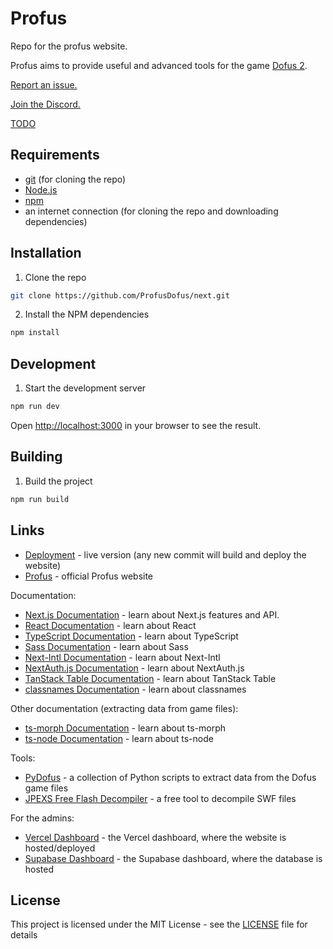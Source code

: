 # Profus

Repo for the profus website.

Profus aims to provide useful and advanced tools for the game [Dofus 2](https://www.dofus.com/).

[Report an issue.](https://github.com/ProfusDofus/next/issues)

[Join the Discord.](https://discord.gg/CDkz6Fj)

[TODO](https://github.com/ProfusDofus/next/projects)

## Requirements

-   [git](https://git-scm.com/) (for cloning the repo)
-   [Node.js](https://nodejs.org/)
-   [npm](https://www.npmjs.com/)
-   an internet connection (for cloning the repo and downloading dependencies)

## Installation

1. Clone the repo

```bash
git clone https://github.com/ProfusDofus/next.git
```

2. Install the NPM dependencies

```bash
npm install
```

## Development

1. Start the development server

```bash
npm run dev
```

Open [http://localhost:3000](http://localhost:3000) in your browser to see the result.

## Building

1. Build the project

```bash
npm run build
```

## Links

-   [Deployment](https://profus.vercel.app/) - live version (any new commit will build and deploy the website)
-   [Profus](https://profus.net/) - official Profus website

Documentation:

-   [Next.js Documentation](https://nextjs.org/docs) - learn about Next.js features and API.
-   [React Documentation](https://reactjs.org/docs/getting-started.html) - learn about React
-   [TypeScript Documentation](https://www.typescriptlang.org/docs/) - learn about TypeScript
-   [Sass Documentation](https://sass-lang.com/documentation) - learn about Sass
-   [Next-Intl Documentation](https://next-intl-docs.vercel.app/docs/) - learn about Next-Intl
-   [NextAuth.js Documentation](https://next-auth.js.org/getting-started/introduction) - learn about NextAuth.js
-   [TanStack Table Documentation](https://tanstack.com/table/v8/docs/guide/introduction) - learn about TanStack Table
-   [classnames Documentation](https://github.com/JedWatson/classnames) - learn about classnames

Other documentation (extracting data from game files):

-   [ts-morph Documentation](https://ts-morph.com/) - learn about ts-morph
-   [ts-node Documentation](https://typestrong.org/ts-node/docs/) - learn about ts-node

Tools:

-   [PyDofus](https://github.com/balciseri/PyDofus) - a collection of Python scripts to extract data from the Dofus game files
-   [JPEXS Free Flash Decompiler](https://github.com/jindrapetrik/jpexs-decompiler) - a free tool to decompile SWF files

For the admins:

-   [Vercel Dashboard](https://vercel.com/profus) - the Vercel dashboard, where the website is hosted/deployed
-   [Supabase Dashboard](https://app.supabase.com/project/xafatdkfxlmmpiiqvodt) - the Supabase dashboard, where the database is hosted

## License

This project is licensed under the MIT License - see the [LICENSE](./LICENSE.md) file for details
